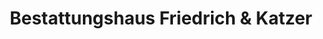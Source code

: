 ---
title: "Bestattungshaus Friedrich & Katzer"
url: /oberharz-am-brocken/bestattungshaus-friedrich-und-katzer/
shop: Bestattungen
---